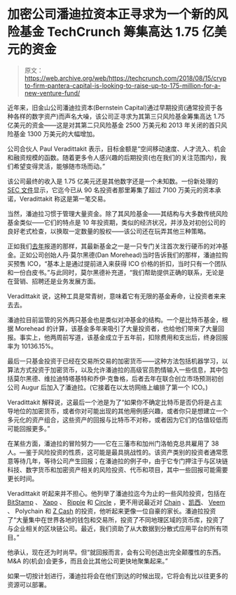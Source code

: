 # 加密公司潘迪拉资本正寻求为一个新的风险基金 TechCrunch 筹集高达 1.75 亿美元的资金

> 原文：<https://web.archive.org/web/https://techcrunch.com/2018/08/15/crypto-firm-pantera-capital-is-looking-to-raise-up-to-175-million-for-a-new-venture-fund/>

近年来，旧金山公司潘迪拉资本(Bernstein Capital)通过早期投资(通常投资于各种各样的数字资产)而声名大噪，该公司正寻求为其第三只风险基金筹集高达 1.75 亿美元的资金——这是对其第二只风险基金 2500 万美元和 2013 年关闭的首只风险基金 1300 万美元的大幅增加。

公司合伙人 Paul Veradittakit 表示，目标金额是“空间移动速度、人才流入、机会和融资规模的函数。随着更多令人感兴趣的后期投资(也在我们的关注范围内)，我们希望变得灵活，能够随市场而动。”

该公司最终的收入是 1.75 亿美元还是其他数字还是一个未知数。一份新处理的 [SEC 文件](https://web.archive.org/web/20221207181933/https://www.sec.gov/Archives/edgar/data/1732380/000090266418003183/xslFormDX01/primary_doc.xml)显示，它迄今已从 90 名投资者那里筹集了超过 7100 万美元的资本承诺，Veradittakit 称这是第一笔交易。

当然，潘迪拉习惯于管理大量资金。除了其风险基金——其结构与大多数传统风险基金类似——它们的特点是 10 年投资期，类似的经济状况，并涉及对初创公司的良好老式检查，以换取一定数量的股权——该公司还在玩弄其他三种策略。

正如我们[去年](https://web.archive.org/web/20221207181933/https://techcrunch.com/2017/06/28/while-investment-firms-ponder-icos-this-team-is-barreling-ahead-with-a-100-million-ico-fund/)报道的那样，其最新基金之一是一只专门关注首次发行硬币的对冲基金。正如公司创始人丹·莫尔黑德(Dan Morehead)当时告诉我们的那样，潘迪拉购买预售 ICO，“基本上是通过提前进入来获得 ICO 价格的折扣，当时只有一个团队和一份白皮书。”与此同时，莫尔黑德补充道，“我们帮助提供正确的联系，无论是在营销、招聘还是业务发展方面。

Veradittakit 说，这种工具是常青树，意味着它有无限的基金寿命，让投资者来来去去。

潘迪拉目前监管的另外两只基金也是类似对冲基金的结构。一个是比特币基金，根据 Morehead 的计算，该基金多年来吸引了大量投资者，也给他们带来了大量回报。事实上，他两周前写道，该基金成立于五年前，扣除费用和支出后，终身回报率为 10136.15%。

最后一只基金投资于已经在交易所交易的加密货币——这种方法包括机器学习，以算法方式投资于加密货币，以及允许潘迪拉的高级官员酌情输入一些信息，其中包括莫尔黑德、维拉迪特塔基特和乔伊·克鲁格，后者去年在联合创立市场预测初创公司 Augur 后加入了潘迪拉。(它接着在以太坊网络上编排了第一个 ICO。)

Veradittakit 解释说，这最后一个池是为了“如果你不确定比特币是否仍将是占主导地位的加密货币，或者你对可能出现的其他用例感兴趣，或者你只是想建立一个多元化的资产组合，这些资产的回报与比特币不对称，或者因为它们的估值较低而可能回报更多。”

在某些方面，潘迪拉的冒险努力——它在三藩市和加州门洛帕克总共雇用了 38 人。—鉴于风险投资的性质，这可能是最具挑战性的。该资产类别的投资者通常愿意等待几年，等待公司产生回报；在潘迪拉的例子中，由于它专门押注于与区块链科技、数字货币和加密资产相关的风险投资、代币和项目，其中一些回报可能需要更长时间。

Veradittakit 听起来并不担心。他列举了潘迪拉迄今为止的一些风险投资，包括在 [BitStamp](https://web.archive.org/web/20221207181933/https://www.bitstamp.net/) 、 [Xapo](https://web.archive.org/web/20221207181933/https://xapo.com/) 、 [Ripple](https://web.archive.org/web/20221207181933/https://ripple.com/) 和 [Circle](https://web.archive.org/web/20221207181933/https://www.circle.com/en/) ，更不用说最近对 [Chain](https://web.archive.org/web/20221207181933/https://chain.com/) 、[凯西](https://web.archive.org/web/20221207181933/https://www.abra.com/)、 [Veem](https://web.archive.org/web/20221207181933/https://www.veem.com/) 、 Polychain 和 [Z Cash](https://web.archive.org/web/20221207181933/https://z.cash/) 的投资，他听起来更像一位自豪的家长。潘迪拉投资了“大量集中在世界各地的钱包和交易所，投资了不同地理区域的货币库，投资了与企业相关的区块链公司。最近，我们资助了从大数据到分散式应用平台的所有项目。”

他承认，现在还为时尚早。但“就回报而言，会有公司创造出完全颠覆性的东西。M&A 的(机会)会更多，而且会比其他公司更快地聚集起来。”

如果一切按计划进行，潘迪拉将会在他们到达的时候出现，它将会有比以往更多的资源可以部署。